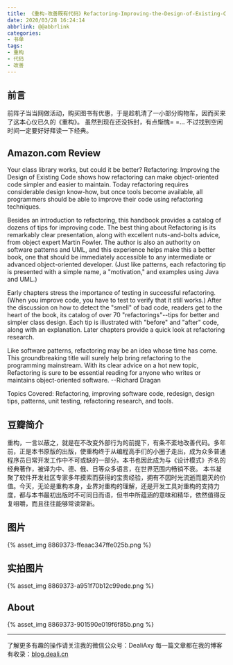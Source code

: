 ```yaml
---
title: 《重构-改善既有代码》Refactoring-Improving-the-Design-of-Existing-Code
date: 2020/03/28 16:24:14
abbrlink: @@abbrlink
categories:
- 书单
tags:
- 重构
- 代码
- 改善
---
```

## 前言
前阵子当当网做活动，购买图书有优惠，于是趁机清了一小部分购物车，因而买来了这本心仪已久的《重构》。
虽然到现在还没拆封，有点惭愧= =... 不过找到空闲时间一定要好好拜读一下经典。

## Amazon.com Review
Your class library works, but could it be better? Refactoring: Improving the Design of Existing Code shows how refactoring can make object-oriented code simpler and easier to maintain. Today refactoring requires considerable design know-how, but once tools become available, all programmers should be able to improve their code using refactoring techniques.

Besides an introduction to refactoring, this handbook provides a catalog of dozens of tips for improving code. The best thing about Refactoring is its remarkably clear presentation, along with excellent nuts-and-bolts advice, from object expert Martin Fowler. The author is also an authority on software patterns and UML, and this experience helps make this a better book, one that should be immediately accessible to any intermediate or advanced object-oriented developer. (Just like patterns, each refactoring tip is presented with a simple name, a "motivation," and examples using Java and UML.)

Early chapters stress the importance of testing in successful refactoring. (When you improve code, you have to test to verify that it still works.) After the discussion on how to detect the "smell" of bad code, readers get to the heart of the book, its catalog of over 70 "refactorings"--tips for better and simpler class design. Each tip is illustrated with "before" and "after" code, along with an explanation. Later chapters provide a quick look at refactoring research.

Like software patterns, refactoring may be an idea whose time has come. This groundbreaking title will surely help bring refactoring to the programming mainstream. With its clear advice on a hot new topic, Refactoring is sure to be essential reading for anyone who writes or maintains object-oriented software. --Richard Dragan

Topics Covered: Refactoring, improving software code, redesign, design tips, patterns, unit testing, refactoring research, and tools.

## 豆瓣简介
重构，一言以蔽之，就是在不改变外部行为的前提下，有条不紊地改善代码。多年前，正是本书原版的出版，使重构终于从编程高手们的小圈子走出，成为众多普通程序员日常开发工作中不可或缺的一部分。本书也因此成为与《设计模式》齐名的经典著作，被译为中、德、俄、日等众多语言，在世界范围内畅销不衰。
本书凝聚了软件开发社区专家多年摸索而获得的宝贵经验，拥有不因时光流逝而磨灭的价值。今天，无论是重构本身，业界对重构的理解，还是开发工具对重构的支持力度，都与本书最初出版时不可同日而语，但书中所蕴涵的意味和精华，依然值得反复咀嚼，而且往往能够常读常新。


## 图片
{% asset_img 8869373-ffeaac347ffe025b.png %}

## 实拍图片
{% asset_img 8869373-a951f70b12c99ede.png %}


## About
{% asset_img 8869373-901590e019f6f85b.png %}

---------------
了解更多有趣的操作请关注我的微信公众号：DealiAxy
每一篇文章都在我的博客有收录：[blog.deali.cn](http://blog.deali.cn)
